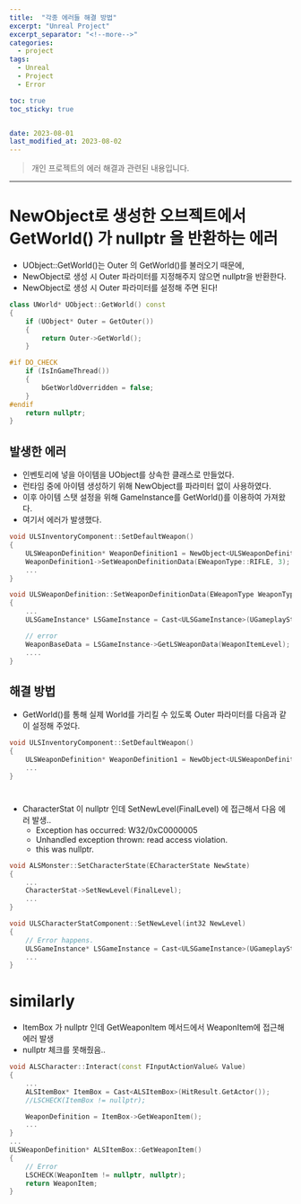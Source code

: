 ```yaml
---
title:  "각종 에러들 해결 방법"
excerpt: "Unreal Project"
excerpt_separator: "<!--more-->"
categories:
  - project
tags:
  - Unreal
  - Project
  - Error

toc: true
toc_sticky: true


date: 2023-08-01
last_modified_at: 2023-08-02
---
```

> 개인 프로젝트의 에러 해결과 관련된 내용입니다.  
---

# NewObject로 생성한 오브젝트에서 GetWorld() 가 nullptr 을 반환하는 에러
- UObject::GetWorld()는 Outer 의 GetWorld()를 불러오기 때문에,
- NewObject로 생성 시 Outer 파라미터를 지정해주지 않으면 nullptr을 반환한다.
- NewObject로 생성 시 Outer 파라미터를 설정해 주면 된다!

```cpp
class UWorld* UObject::GetWorld() const
{
	if (UObject* Outer = GetOuter())
	{
		return Outer->GetWorld();
	}

#if DO_CHECK
	if (IsInGameThread())
	{
		bGetWorldOverridden = false;
	}
#endif
	return nullptr;
}
```

## 발생한 에러
- 인벤토리에 넣을 아이템을 UObject를 상속한 클래스로 만들었다. 
- 런타임 중에 아이템 생성하기 위해 NewObject를 파라미터 없이 사용하였다.
- 이후 아이템 스탯 설정을 위해 GameInstance를 GetWorld()를 이용하여 가져왔다.
- 여기서 에러가 발생했다.

```cpp
void ULSInventoryComponent::SetDefaultWeapon()
{
	ULSWeaponDefinition* WeaponDefinition1 = NewObject<ULSWeaponDefinition>();
	WeaponDefinition1->SetWeaponDefinitionData(EWeaponType::RIFLE, 3);
	...
}

void ULSWeaponDefinition::SetWeaponDefinitionData(EWeaponType WeaponTypeParam, int32 ItemLevel)
{
	...
	ULSGameInstance* LSGameInstance = Cast<ULSGameInstance>(UGameplayStatics::GetGameInstance(GetWorld()));	

	// error
	WeaponBaseData = LSGameInstance->GetLSWeaponData(WeaponItemLevel);
	....
}
```

## 해결 방법
- GetWorld()를 통해 실제 World를 가리킬 수 있도록 Outer 파라미터를 다음과 같이 설정해 주었다.

```cpp
void ULSInventoryComponent::SetDefaultWeapon()
{
	ULSWeaponDefinition* WeaponDefinition1 = NewObject<ULSWeaponDefinition>(this);
	...
}

```




# 
- CharacterStat 이 nullptr 인데 SetNewLevel(FinalLevel) 에 접근해서 다음 에러 발생.. 
	- Exception has occurred: W32/0xC0000005
	- Unhandled exception thrown: read access violation.
	- this was nullptr.

```cpp
void ALSMonster::SetCharacterState(ECharacterState NewState)
{	
	...
	CharacterStat->SetNewLevel(FinalLevel);
	...
}

void ULSCharacterStatComponent::SetNewLevel(int32 NewLevel)
{
	// Error happens.
	ULSGameInstance* LSGameInstance = Cast<ULSGameInstance>(UGameplayStatics::GetGameInstance(GetWorld()));
	...
}

```

# similarly
- ItemBox 가 nullptr 인데 GetWeaponItem 메서드에서 WeaponItem에 접근해 에러 발생
- nullptr 체크를 못해줬음..

```cpp
void ALSCharacter::Interact(const FInputActionValue& Value)
{
	...
	ALSItemBox* ItemBox = Cast<ALSItemBox>(HitResult.GetActor());
	//LSCHECK(ItemBox != nullptr);

	WeaponDefinition = ItemBox->GetWeaponItem();
	...
}
...
ULSWeaponDefinition* ALSItemBox::GetWeaponItem()
{
	// Error
	LSCHECK(WeaponItem != nullptr, nullptr);
	return WeaponItem;
}
```